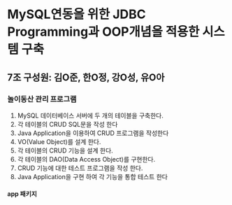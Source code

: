 # MySQL연동을 위한 JDBC Programming과 OOP개념을 적용한 시스템 구축

## 7조 구성원: 김O준, 한O정, 강O성, 유O아

### 놀이동산 관리 프로그램
1. MySQL 데이터베이스 서버에 두 개의 테이블을 구축한다. 
2. 각 테이블의 CRUD SQL문을 작성 한다
3. Java Application을 이용하여 CRUD 프로그램을 작성한다
4. VO(Value Object)를 설계 한다. 
5. 각 테이블의 CRUD 기능을 설계 한다. 
6. 각 테이블의 DAO(Data Access Object)를 구현한다. 
7. CRUD 기능에 대한 테스트 프로그램을 작성 한다. 
8. Java Application을 구현 하여 각 기능을 통합 테스트 한다

#### app 패키지
